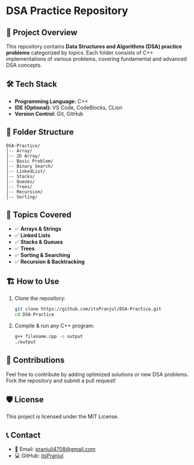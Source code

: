 # DSA Practice Repository

## 📌 Project Overview
This repository contains **Data Structures and Algorithms (DSA) practice problems** categorized by topics. Each folder consists of C++ implementations of various problems, covering fundamental and advanced DSA concepts.

## 🛠️ Tech Stack
- **Programming Language:** C++
- **IDE (Optional):** VS Code, CodeBlocks, CLion
- **Version Control:** Git, GitHub

## 📂 Folder Structure
```
DSA-Practice/
│-- Array/
│-- 2D Array/
│-- Basic Problem/
│-- Binary Search/
│-- LinkedList/
│-- Stacks/
│-- Queues/
│-- Trees/
│-- Recursion/
│-- Sorting/
```

## 🎯 Topics Covered
- ✅ **Arrays & Strings**
- ✅ **Linked Lists**
- ✅ **Stacks & Queues**
- ✅ **Trees**
- ✅ **Sorting & Searching**
- ✅ **Recursion & Backtracking**

## 🏗️ How to Use
1. Clone the repository:
   ```sh
   git clone https://github.com/itsPranjul/DSA-Practice.git
   cd DSA-Practice
   ```
2. Compile & run any C++ program:
   ```sh
   g++ filename.cpp -o output
   ./output
   ```

## 🚀 Contributions
Feel free to contribute by adding optimized solutions or new DSA problems. Fork the repository and submit a pull request!

## 🛡️ License
This project is licensed under the MIT License.

## 📞 Contact
- 📧 Email: pranjuli4708@gmail.com
- 💻 GitHub: [itsPranjul](https://github.com/itsPranjul)

